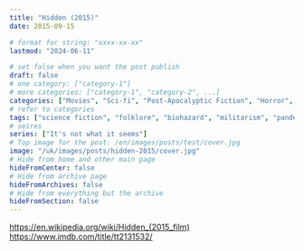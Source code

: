 ```yaml
---
title: "Hidden (2015)"
date: 2015-09-15

# format for string: "xxxx-xx-xx"
lastmod: "2024-06-11"

# set false when you want the post publish
draft: false
# one category: ["category-1"]
# more categories: ["category-1", "category-2", ...]
categories: ["Movies", "Sci-fi", "Post-Apocalyptic Fiction", "Horror", "Biopunk"]
# refer to categories
tags: ["science fiction", "folklore", "biohazard", "militarism", "pandemic", "adaptation"]
# seires
series: ["It's not what it seems"]
# Top image for the post: /en/images/posts/test/cover.jpg
image: "/uk/images/posts/hidden-2015/cover.jpg"
# Hide from home and other main page
hideFromCenter: false
# Hide from archive page
hideFromArchives: false
# Hide from everything but the archive
hideFromSection: false
---
```

https://en.wikipedia.org/wiki/Hidden_(2015_film)
https://www.imdb.com/title/tt2131532/
<!--more-->